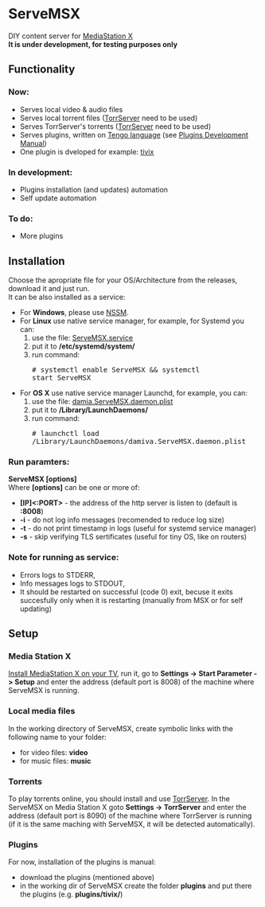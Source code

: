 # ServeMSX
DIY content server for [MediaStation X](https://msx.benzac.de/info/)<br>**It is under development, for testing purposes only**

## Functionality
### Now:
- Serves local video & audio files
- Serves local torrent files ([TorrServer](https://github.com/YouROK/TorrServer/releases) need to be used)
- Serves TorrServer's torrents ([TorrServer](https://github.com/YouROK/TorrServer/releases) need to be used)
- Serves plugins, written on [Tengo language](https://github.com/d5/tengo) (see [Plugins Development Manual](PLUGINS.md))
- One plugin is dveloped for example: [tivix](https://github.com/damiva/ServeMSX-Plugs)
### In development:
- Plugins installation (and updates) automation
- Self update automation
### To do:
- More plugins
## Installation
Choose the apropriate file for your OS/Architecture from the releases, download it and just run.<br>It can be also installed as a service:
- For **Windows**, please use [NSSM](https://nssm.cc/usage).
- For **Linux** use native service manager, for example, for Systemd you can:
  1. use the file: [ServeMSX.service](ServeMSX.service) 
  2. put it to **/etc/systemd/system/**
  3. run command: <pre># systemctl enable ServeMSX && systemctl start ServeMSX</pre>
- For **OS X** use native service manager Launchd, for example, you can:
  1. use the file: [damia.ServeMSX.daemon.plist](damia.ServeMSX.daemon.plist)
  2. put it to **/Library/LaunchDaemons/** 
  3. run command: <pre># launchctl load /Library/LaunchDaemons/damiva.ServeMSX.daemon.plist</pre>
### Run paramters:
**ServeMSX [options]**<br>Where **[options]** can be one or more of:
- **[IP]<:PORT>** - the address of the http server is listen to (default is **:8008**)
- **-i** - do not log info messages (recomended to reduce log size)
- **-t** - do not print timestamp in logs (useful for systemd service manager)
- **-s** - skip verifying TLS sertificates (useful for tiny OS, like on routers)
### Note for running as service:
- Errors logs to STDERR, 
- Info messages logs to STDOUT,
- It should be restarted on successful (code 0) exit, becuse it exits succesfully only when it is restarting (manually from MSX or for self updating)
## Setup
### Media Station X
[Install MediaStation X on your TV](https://msx.benzac.de/info/?tab=PlatformSupport), run it, go to **Settings -> Start Parameter -> Setup** and enter the address (default port is 8008) of the machine where ServeMSX is running.
### Local media files
In the working directory of ServeMSX, create symbolic links with the following name to your folder:
- for video files: **video**
- for music files: **music**
### Torrents
To play torrents online, you should install and use [TorrServer](https://github.com/YouROK/TorrServer/releases). In the ServeMSX on Media Station X goto **Settings -> TorrServer** and enter the address (default port is 8090) of the machine where TorrServer is running (if it is the same maching with ServeMSX, it will be detected automatically).
### Plugins
For now, installation of the plugins is manual:
- download the plugins (mentioned above)
- in the working dir of ServeMSX create the folder **plugins** and put there the plugins (e.g. **plugins/tivix/**)
